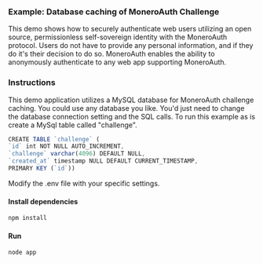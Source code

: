### Example: Database caching of MoneroAuth Challenge  
This demo shows how to securely authenticate web users utilizing an open source, permissionless self-sovereign identity with the MoneroAuth protocol. Users do not have to provide any personal information, and if they do it's their decision to do so. MoneroAuth enables the ability to anonymously authenticate to any web app supporting MoneroAuth.

### Instructions
This demo application utilizes a MySQL database for MoneroAuth challenge caching.
You could use any database you like.  You'd just need to change the database connection setting and the SQL calls.
To run this example as is create a MySql table called "challenge".
  
```javascript
CREATE TABLE `challenge` (
`id` int NOT NULL AUTO_INCREMENT,
`challenge` varchar(4096) DEFAULT NULL,
`created_at` timestamp NULL DEFAULT CURRENT_TIMESTAMP,
PRIMARY KEY (`id`))
```
Modify the .env file with your specific settings.

#### Install dependencies
```javascript
npm install
``` 

#### Run
```javascript
node app
``` 

